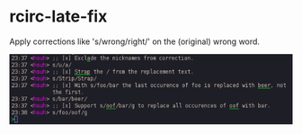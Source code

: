 # rcirc-late-fix

Apply corrections like 's/wrong/right/' on the (original) wrong word.

![Screenshot](screenshot.png)
